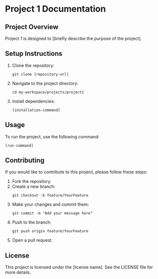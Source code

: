 # Project 1 Documentation

## Project Overview
Project 1 is designed to [briefly describe the purpose of the project]. 

## Setup Instructions
1. Clone the repository:
   ```
   git clone [repository-url]
   ```
2. Navigate to the project directory:
   ```
   cd my-workspace/projects/project1
   ```
3. Install dependencies:
   ```
   [installation-command]
   ```

## Usage
To run the project, use the following command:
```
[run-command]
```

## Contributing
If you would like to contribute to this project, please follow these steps:
1. Fork the repository.
2. Create a new branch:
   ```
   git checkout -b feature/YourFeature
   ```
3. Make your changes and commit them:
   ```
   git commit -m "Add your message here"
   ```
4. Push to the branch:
   ```
   git push origin feature/YourFeature
   ```
5. Open a pull request.

## License
This project is licensed under the [license name]. See the LICENSE file for more details.